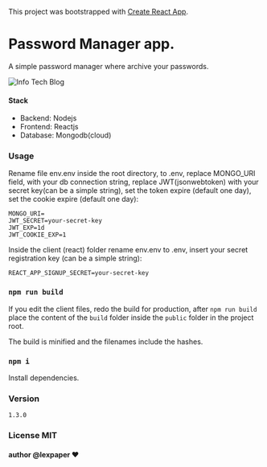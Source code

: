 This project was bootstrapped with [Create React App](https://github.com/facebook/create-react-app).

# Password Manager app.
A simple password manager where archive your passwords.

![Info Tech Blog](/client/public/passman.gif)

#### Stack
- Backend: Nodejs
- Frontend: Reactjs
- Database: Mongodb(cloud)

### Usage
Rename file env.env inside the root directory, to .env, replace MONGO_URI field, with your db connection string, replace JWT(jsonwebtoken) with your secret key(can be a simple string), set the token expire (default one day), set the cookie expire (default one day):

```
MONGO_URI=
JWT_SECRET=your-secret-key
JWT_EXP=1d
JWT_COOKIE_EXP=1
```

Inside the client (react) folder rename env.env to .env, insert your secret registration key (can be a simple string):
```
REACT_APP_SIGNUP_SECRET=your-secret-key
```

### `npm run build`
If you edit the client files, redo the build for production,
after `npm run build` place the content of the `build` folder inside the `public` folder in the project root.

The build is minified and the filenames include the hashes.<br />

### `npm i`
Install dependencies.

### Version
`1.3.0`

### License MIT

#### author @lexpaper ❤️